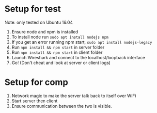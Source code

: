 # Setup for test

Note: only tested on Ubuntu 16.04

1) Ensure node and npm is installed
  1) To install node run `sudo apt install nodejs npm`
  2) If you get an error running npm start, `sudo apt install nodejs-legacy`
2) Run `npm install && npm start` in server folder
3) Run `npm install && npm start` in client folder
4) Launch Wireshark and connect to the localhost/loopback interface
5) Go! (Don't cheat and look at server or client logs)


# Setup for comp
1) Network magic to make the server talk back to itself over WiFi
2) Start server then client
3) Ensure communication between the two is visible.
